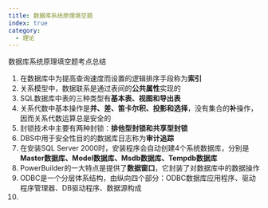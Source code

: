 ```yaml
---
title: 数据库系统原理填空题
index: true
category:
  - 理论
---
```


数据库系统原理填空题考点总结
<!-- more -->

1. 在数据库中为提高查询速度而设置的逻辑排序手段称为**索引**
2. 关系模型中，数据联系是通过表间的**公共属性**实现的
3. SQL数据库中表的三种类型有**基本表、视图和导出表**
4. 关系代数中基本操作是**并、差、笛卡尔积、投影和选择**，没有集合的**补**操作，因而关系代数运算总是安全的
5. 封锁技术中主要有两种封锁：**排他型封锁和共享型封锁**
6. DBS中用于安全性目的的数据库日志称为**审计追踪**
7. 在安装SQL Server 2000时，安装程序会自动创建4个系统数据库，分别是**Master数据库、Model数据库、Msdb数据库、Tempdb数据库**
8. PowerBuilder的一大特点是提供了**数据窗口**，它封装了对数据库中的数据操作
9. ODBC是一个分层体系结构，由纵向四个部分：ODBC数据库应用程序、驱动程序管理器、DB驱动程序、数据源构成
10.